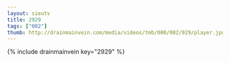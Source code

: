```yaml
--- 
layout: sieutv
title: 2929
tags: ["002"]
thumb: http://drainmainvein.com/media/videos/tmb/000/002/929/player.jpg
---
```

{% include drainmainvein key="2929" %} 
